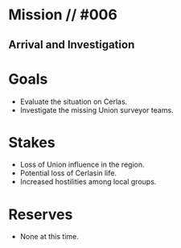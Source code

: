 # Mission // #006
## Arrival and Investigation
# Goals
- Evaluate the situation on Cerlas.
- Investigate the missing Union surveyor teams.

# Stakes
- Loss of Union influence in the region.
- Potential loss of Cerlasin life.
- Increased hostilities among local groups.

# Reserves
- None at this time.
